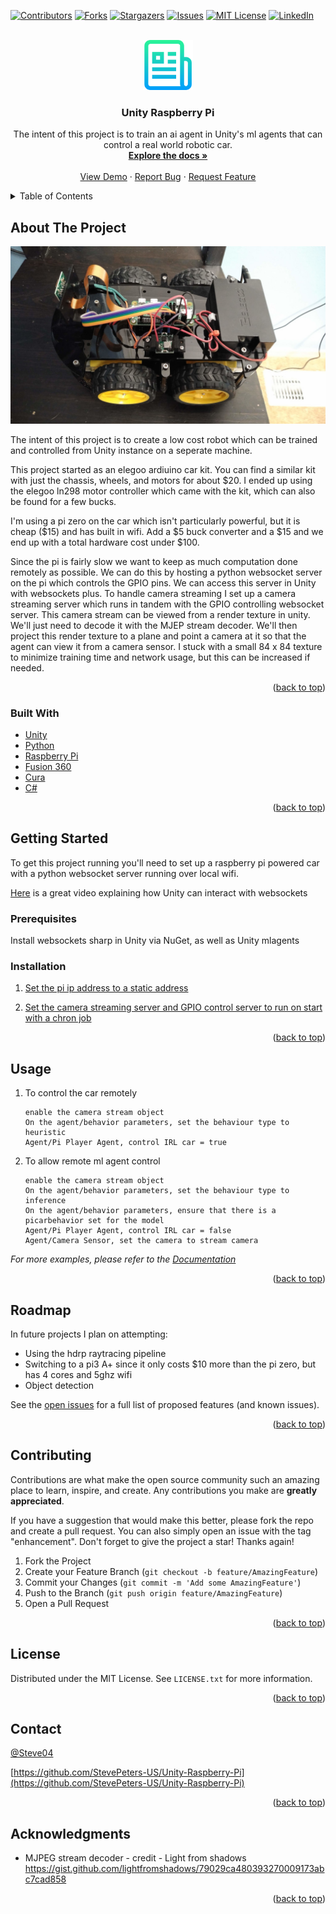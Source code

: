  <div id="top"></div>
<!--
*** Thanks for checking out the Best-README-Template. If you have a suggestion
*** that would make this better, please fork the repo and create a pull request
*** or simply open an issue with the tag "enhancement".
*** Don't forget to give the project a star!
*** Thanks again! Now go create something AMAZING! :D
-->



<!-- PROJECT SHIELDS -->
<!--
*** I'm using markdown "reference style" links for readability.
*** Reference links are enclosed in brackets [ ] instead of parentheses ( ).
*** See the bottom of this document for the declaration of the reference variables
*** for contributors-url, forks-url, etc. This is an optional, concise syntax you may use.
*** https://www.markdownguide.org/basic-syntax/#reference-style-links
-->
[![Contributors][contributors-shield]][contributors-url]
[![Forks][forks-shield]][forks-url]
[![Stargazers][stars-shield]][stars-url]
[![Issues][issues-shield]][issues-url]
[![MIT License][license-shield]][license-url]
[![LinkedIn][linkedin-shield]][linkedin-url]



<!-- PROJECT LOGO -->
<br />
<div align="center">
  <a href="https://github.com/StevePeters-US/Unity-Raspberry-Pi">
    <img src="images/logo.png" alt="Logo" width="80" height="80">
  </a>

<h3 align="center">Unity Raspberry Pi</h3>

  <p align="center">
    The intent of this project is to train an ai agent in Unity's ml agents that can control a real world robotic car.
    <br />
    <a href="https://github.com/StevePeters-US/Unity-Raspberry-Pi"><strong>Explore the docs »</strong></a>
    <br />
    <br />
    <a href="https://github.com/StevePeters-US/Unity-Raspberry-Pi">View Demo</a>
    ·
    <a href="https://github.com/StevePeters-US/Unity-Raspberry-Pi/issues">Report Bug</a>
    ·
    <a href="https://github.com/StevePeters-US/Unity-Raspberry-Pi/issues">Request Feature</a>
  </p>
</div>



<!-- TABLE OF CONTENTS -->
<details>
  <summary>Table of Contents</summary>
  <ol>
    <li>
      <a href="#about-the-project">About The Project</a>
      <ul>
        <li><a href="#built-with">Built With</a></li>
      </ul>
    </li>
    <li>
      <a href="#getting-started">Getting Started</a>
      <ul>
        <li><a href="#prerequisites">Prerequisites</a></li>
        <li><a href="#installation">Installation</a></li>
      </ul>
    </li>
    <li><a href="#usage">Usage</a></li>
    <li><a href="#roadmap">Roadmap</a></li>
    <li><a href="#contributing">Contributing</a></li>
    <li><a href="#license">License</a></li>
    <li><a href="#contact">Contact</a></li>
    <li><a href="#acknowledgments">Acknowledgments</a></li>
  </ol>
</details>



<!-- ABOUT THE PROJECT -->
## About The Project

[![Product Name Screen Shot][product-screenshot]](https://example.com)

The intent of this project is to create a low cost robot which can be trained and controlled from Unity instance on a seperate machine.

This project started as an elegoo ardiuino car kit. You can find a similar kit with just the chassis, wheels, and motors for about $20. I ended up using the elegoo ln298 motor controller which came with the kit, which can also be found for a few bucks.

I'm using a pi zero on the car which isn't particularly powerful, but it is cheap ($15) and has built in wifi. Add a $5 buck converter and a $15 and we end up with a total hardware cost under $100.

Since the pi is fairly slow we want to keep as much computation done remotely as possible. We can do this by hosting a python websocket server on the pi which controls the GPIO pins. We can access this server in Unity with websockets plus.
To handle camera streaming I set up a camera streaming server which runs in tandem with the GPIO controlling websocket server. This camera stream can be viewed from a render texture in unity. We'll just need to decode it with the MJEP stream decoder.
 We'll then project this render texture to a plane and point a camera at it so that the agent can view it from a camera sensor. I stuck with a small 84 x 84 texture to minimize training time and network usage, but this can be increased if needed.

<p align="right">(<a href="#top">back to top</a>)</p>

### Built With

* [Unity](https://unity.com/)
* [Python](https://www.python.org/)
* [Raspberry Pi](https://www.raspberrypi.org/)
* [Fusion 360](https://www.autodesk.com/products/fusion-360/overview)
* [Cura](https://ultimaker.com/software/ultimaker-cura)
* [C#](https://docs.microsoft.com/en-us/dotnet/csharp/)

<p align="right">(<a href="#top">back to top</a>)</p>



<!-- GETTING STARTED -->
## Getting Started

To get this project running you'll need to set up a raspberry pi powered car with a python websocket server running over local wifi.

[Here](https://www.youtube.com/watch?v=13HnJPstnDM) is a great video explaining how Unity can interact with websockets

### Prerequisites

Install websockets sharp in Unity via NuGet, as well as Unity mlagents

### Installation

1. [Set the pi ip address to a static address](https://howchoo.com/pi/configure-static-ip-address-raspberry-pi#:~:text=How%20to%20Configure%20a%20Static%20IP%20Address%20on,...%205%20Test%20the%20static%20IP%20address.%20)

2. [Set the camera streaming server and GPIO control server to run on start with a chron job](https://www.bc-robotics.com/tutorials/setting-cron-job-raspberry-pi/)

<p align="right">(<a href="#top">back to top</a>)</p>

<!-- USAGE EXAMPLES -->
## Usage

1. To control the car remotely
   ```
   enable the camera stream object
   On the agent/behavior parameters, set the behaviour type to heuristic
   Agent/Pi Player Agent, control IRL car = true
   ```
2. To allow remote ml agent control
   ```
   enable the camera stream object
   On the agent/behavior parameters, set the behaviour type to inference
   On the agent/behavior parameters, ensure that there is a picarbehavior set for the model
   Agent/Pi Player Agent, control IRL car = false
   Agent/Camera Sensor, set the camera to stream camera
   ```
_For more examples, please refer to the [Documentation](https://example.com)_

<p align="right">(<a href="#top">back to top</a>)</p>



<!-- ROADMAP -->
## Roadmap
In future projects I plan on attempting:
- Using the hdrp raytracing pipeline
- Switching to a pi3 A+ since it only costs $10 more than the pi zero, but has 4 cores and 5ghz wifi
- Object detection

See the [open issues](https://github.com/StevePeters-US/Unity-Raspberry-Pi/issues) for a full list of proposed features (and known issues).

<p align="right">(<a href="#top">back to top</a>)</p>



<!-- CONTRIBUTING -->
## Contributing

Contributions are what make the open source community such an amazing place to learn, inspire, and create. Any contributions you make are **greatly appreciated**.

If you have a suggestion that would make this better, please fork the repo and create a pull request. You can also simply open an issue with the tag "enhancement".
Don't forget to give the project a star! Thanks again!

1. Fork the Project
2. Create your Feature Branch (`git checkout -b feature/AmazingFeature`)
3. Commit your Changes (`git commit -m 'Add some AmazingFeature'`)
4. Push to the Branch (`git push origin feature/AmazingFeature`)
5. Open a Pull Request

<p align="right">(<a href="#top">back to top</a>)</p>



<!-- LICENSE -->
## License

Distributed under the MIT License. See `LICENSE.txt` for more information.

<p align="right">(<a href="#top">back to top</a>)</p>



<!-- CONTACT -->
## Contact

[@Steve04](https://twitter.com/@Steve04)

[https://github.com/StevePeters-US/Unity-Raspberry-Pi](https://github.com/StevePeters-US/Unity-Raspberry-Pi)

<p align="right">(<a href="#top">back to top</a>)</p>



<!-- ACKNOWLEDGMENTS -->
## Acknowledgments

*  MJPEG stream decoder - credit - Light from shadows https://gist.github.com/lightfromshadows/79029ca480393270009173abc7cad858

<p align="right">(<a href="#top">back to top</a>)</p>



<!-- MARKDOWN LINKS & IMAGES -->
<!-- https://www.markdownguide.org/basic-syntax/#reference-style-links -->
[contributors-shield]: https://img.shields.io/github/contributors/StevePeters-US/Unity-Raspberry-Pi.svg?style=for-the-badge
[contributors-url]: https://github.com/StevePeters-US/Unity-Raspberry-Pi/graphs/contributors
[forks-shield]: https://img.shields.io/github/forks/StevePeters-US/Unity-Raspberry-Pi.svg?style=for-the-badge
[forks-url]: https://github.com/StevePeters-US/Unity-Raspberry-Pi/network/members
[stars-shield]: https://img.shields.io/github/stars/StevePeters-US/Unity-Raspberry-Pi.svg?style=for-the-badge
[stars-url]: https://github.com/StevePeters-US/Unity-Raspberry-Pi/stargazers
[issues-shield]: https://img.shields.io/github/issues/StevePeters-US/Unity-Raspberry-Pi.svg?style=for-the-badge
[issues-url]: https://github.com/StevePeters-US/Unity-Raspberry-Pi/issues
[license-shield]: https://img.shields.io/github/license/StevePeters-US/Unity-Raspberry-Pi.svg?style=for-the-badge
[license-url]: https://github.com/StevePeters-US/Unity-Raspberry-Pi/blob/master/LICENSE.txt
[linkedin-shield]: https://img.shields.io/badge/-LinkedIn-black.svg?style=for-the-badge&logo=linkedin&colorB=555
[linkedin-url]: https://linkedin.com/in/stevempeters
[product-screenshot]: images/PiCar.jpg

 
